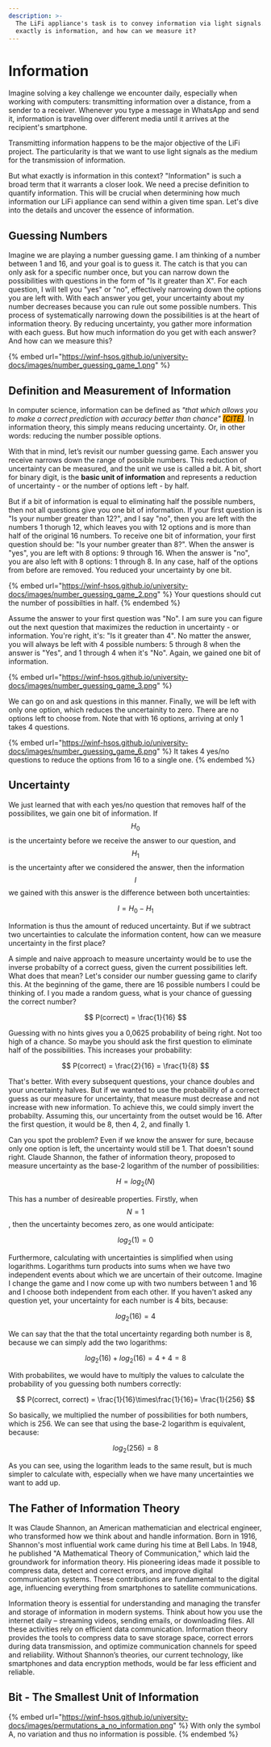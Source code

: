 ```yaml
---
description: >-
  The LiFi appliance's task is to convey information via light signals. But what
  exactly is information, and how can we measure it?
---
```


# Information

Imagine solving a key challenge we encounter daily, especially when working with computers: transmitting information over a distance, from a sender to a receiver. Whenever you type a message in WhatsApp and send it, information is traveling over different media until it arrives at the recipient's smartphone.&#x20;

Transmitting information happens to be the  major objective of the LiFi project. The particularity is that we want to use light signals as the medium for the transmission of information.

But what exactly is information in this context? "Information" is such a broad term that it warrants a closer look. We need a precise definition to quantify information. This will be crucial when determining how much information our LiFi appliance can send within a given time span. Let's dive into the details and uncover the essence of information.

## Guessing Numbers

Imagine we are playing a number guessing game. I am thinking of a number between 1 and 16, and your goal is to guess it. The catch is that you can only ask for a specific number once, but you can narrow down the possibilities with questions in the form of "Is it greater than X". For each question, I will tell you "yes" or "no", effectively narrowing down the options you are left with. With each answer you get, your uncertainty about my number decreases because you can rule out some possible numbers. This process of systematically narrowing down the possibilities is at the heart of information theory. By reducing uncertainty, you gather more information with each guess. But how much information do you get with each answer? And how can we measure this?

{% embed url="https://winf-hsos.github.io/university-docs/images/number_guessing_game_1.png" %}

## Definition and Measurement of Information

In computer science, information can be defined as _"that which allows you to make a correct prediction with accuracy better than chance" <mark style="background-color:orange;">\[CITE]</mark>_. In information theory, this simply means reducing uncertainty. Or, in other words: reducing the number possible options.&#x20;

With that in mind, let’s revisit our number guessing game. Each answer you receive narrows down the range of possible numbers. This reduction of uncertainty can be measured, and the unit we use is called a bit. A bit, short for binary digit, is the **basic unit of information** and represents a reduction of uncertainty - or the number of options left - by half.

But if a bit of information is equal to eliminating half the possible numbers, then not all questions give you one bit of information. If your first question is "Is your number greater than 12?", and I say "no", then you are left with the numbers 1 thorugh 12, which leaves you with 12 options and is more than half of the original 16 numbers. To receive one bit of information, your first question should be: "Is your number greater than 8?". When the answer is "yes", you are left with 8 options: 9 through 16. When the answer is "no", you are also left with 8 options: 1 through 8. In any case, half of the options from before are removed. You reduced your uncertainty by one bit.

{% embed url="https://winf-hsos.github.io/university-docs/images/number_guessing_game_2.png" %}
Your questions should cut the number of possibilties in half.
{% endembed %}

Assume the answer to your first question was "No". I am sure you can figure out the next question that maximizes the reduction in uncertainty - or information. You're right, it's: "Is it greater than 4". No matter the answer, you will always be left with 4 possible numbers: 5 through 8 when the answer is "Yes", and 1 through 4 when it's "No". Again, we gained one bit of information.

{% embed url="https://winf-hsos.github.io/university-docs/images/number_guessing_game_3.png" %}

We can go on and ask questions in this manner. Finally, we will be left with only one option, which reduces the uncertainity to zero. There are no options left to choose from. Note that with 16 options, arriving at only 1 takes 4 questions.

{% embed url="https://winf-hsos.github.io/university-docs/images/number_guessing_game_6.png" %}
It takes 4 yes/no questions to reduce the options from 16 to a single one.
{% endembed %}

## Uncertainty

We just learned that with each yes/no question that removes half of the possibilites, we gain one bit of information. If $$H_0$$ is the uncertainty before we receive the answer to our question, and $$H_1$$ is the uncertainty after we considered the answer, then the  information $$I$$ we gained with this answer is the difference between both uncertainties:

$$
I = H_0 - H_1
$$

Information is thus the amount of reduced uncertainty. But if we subtract two uncertainties to calculate the information content, how can we measure uncertainty in the first place?

A simple and naive approach to measure uncertainty would be to use the inverse probabilty of a correct guess, given the current possibilities left. What does that mean? Let's consider our number guessing game to clarify this. At the beginning of the game, there are 16 possible numbers I could be thinking of. I you made a random guess, what is your chance of guessing the correct number?

$$
P(correct) = \frac{1}{16}
$$

Guessing with no hints gives you a 0,0625 probability of being right. Not too high of a chance. So maybe you should ask the first question to eliminate half of the possibilities. This increases your probability:

$$
P(correct) = \frac{2}{16}  = \frac{1}{8}
$$

That's better. With every subsequent questions, your chance doubles and your uncertainty halves. But if we wanted to use the probability of a correct guess as our measure for uncertainty, that measure must decrease and not increase with new information. To achieve this, we could simply invert the probabilty. Assuming this, our uncertainty from the outset would be 16. After the first question, it would be 8, then 4, 2, and finally 1.

Can you spot the problem? Even if we know the answer for sure, because only one option is left, the uncertainty would still be 1. That doesn't sound right. Claude Shannon, the father of information theory, proposed to measure uncertainty as the base-2 logarithm of the number of possibilities:&#x20;

$$
H = log_2(N)
$$

This has a number of desireable properties. Firstly, when $$N = 1$$, then the uncertainty becomes zero, as one would anticipate:

$$
log_2(1) = 0
$$

Furthermore, calculating with uncertainties is simplified when using logarithms. Logarithms turn products into sums when we have two independent events about which we are uncertain of their outcome. Imagine I change the game and I now come up with two numbers between 1 and 16 and  I choose both independent from each other. If you haven't asked any question yet, your uncertainty for each number is 4 bits, because:

$$
log_2(16) = 4
$$

We can say that the that the total uncertainty regarding both number is 8, because we can simply add the two logarithms:

$$
log_2(16) + log_2(16) = 4+4 = 8
$$

With probabilites, we would have to multiply the values to calculate the probability of you guessing both numbers correctly:

$$
P(correct, correct) = \frac{1}{16}\times\frac{1}{16}= \frac{1}{256}
$$

So basically, we multiplied the number of possibilities for both numbers, which is 256. We can see that using the base-2 logarithm is equivalent, because:

$$
log_2(256) = 8
$$

As you can see, using the logarithm leads to the same result, but is much simpler to calculate with, especially when we have many uncertainties we want to add up.

## The Father of Information Theory

It was Claude Shannon, an American mathematician and electrical engineer, who transformed how we think about and handle information. Born in 1916, Shannon's most influential work came during his time at Bell Labs. In 1948, he published "A Mathematical Theory of Communication," which laid the groundwork for information theory. His pioneering ideas made it possible to compress data, detect and correct errors, and improve digital communication systems. These contributions are fundamental to the digital age, influencing everything from smartphones to satellite communications.

Information theory is essential for understanding and managing the transfer and storage of information in modern systems. Think about how you use the internet daily – streaming videos, sending emails, or downloading files. All these activities rely on efficient data communication. Information theory provides the tools to compress data to save storage space, correct errors during data transmission, and optimize communication channels for speed and reliability. Without Shannon’s theories, our current technology, like smartphones and data encryption methods, would be far less efficient and reliable.

## Bit - The Smallest Unit of Information

{% embed url="https://winf-hsos.github.io/university-docs/images/permutations_a_no_information.png" %}
With only the symbol A, no variation and thus no information is possible.
{% endembed %}
